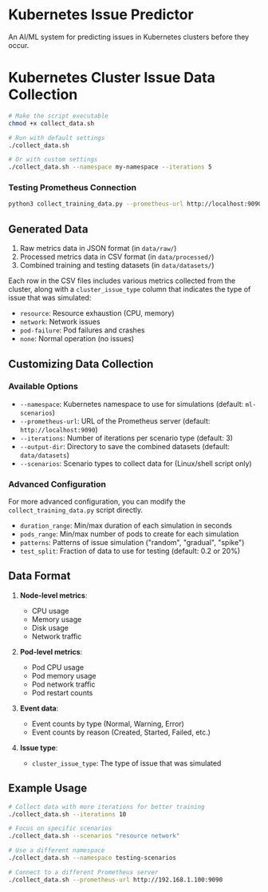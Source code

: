 # Kubernetes Issue Predictor

An AI/ML system for predicting issues in Kubernetes clusters before they occur.

# Kubernetes Cluster Issue Data Collection

```bash
# Make the script executable
chmod +x collect_data.sh

# Run with default settings
./collect_data.sh

# Or with custom settings
./collect_data.sh --namespace my-namespace --iterations 5
```

### Testing Prometheus Connection

```bash
python3 collect_training_data.py --prometheus-url http://localhost:9090 --check-connection-only
```

## Generated Data

1. Raw metrics data in JSON format (in `data/raw/`)
2. Processed metrics data in CSV format (in `data/processed/`)
3. Combined training and testing datasets (in `data/datasets/`)

Each row in the CSV files includes various metrics collected from the cluster, along with a `cluster_issue_type` column that indicates the type of issue that was simulated:

- `resource`: Resource exhaustion (CPU, memory)
- `network`: Network issues
- `pod-failure`: Pod failures and crashes
- `none`: Normal operation (no issues)

## Customizing Data Collection

### Available Options

- `--namespace`: Kubernetes namespace to use for simulations (default: `ml-scenarios`)
- `--prometheus-url`: URL of the Prometheus server (default: `http://localhost:9090`)
- `--iterations`: Number of iterations per scenario type (default: 3)
- `--output-dir`: Directory to save the combined datasets (default: `data/datasets`)
- `--scenarios`: Scenario types to collect data for (Linux/shell script only)

### Advanced Configuration

For more advanced configuration, you can modify the `collect_training_data.py` script directly. 

- `duration_range`: Min/max duration of each simulation in seconds
- `pods_range`: Min/max number of pods to create for each simulation
- `patterns`: Patterns of issue simulation ("random", "gradual", "spike")
- `test_split`: Fraction of data to use for testing (default: 0.2 or 20%)

## Data Format

1. **Node-level metrics**:
   - CPU usage
   - Memory usage
   - Disk usage
   - Network traffic

2. **Pod-level metrics**:
   - Pod CPU usage
   - Pod memory usage
   - Pod network traffic
   - Pod restart counts

3. **Event data**:
   - Event counts by type (Normal, Warning, Error)
   - Event counts by reason (Created, Started, Failed, etc.)

4. **Issue type**:
   - `cluster_issue_type`: The type of issue that was simulated

## Example Usage

```bash
# Collect data with more iterations for better training
./collect_data.sh --iterations 10

# Focus on specific scenarios
./collect_data.sh --scenarios "resource network"

# Use a different namespace
./collect_data.sh --namespace testing-scenarios

# Connect to a different Prometheus server
./collect_data.sh --prometheus-url http://192.168.1.100:9090
```
